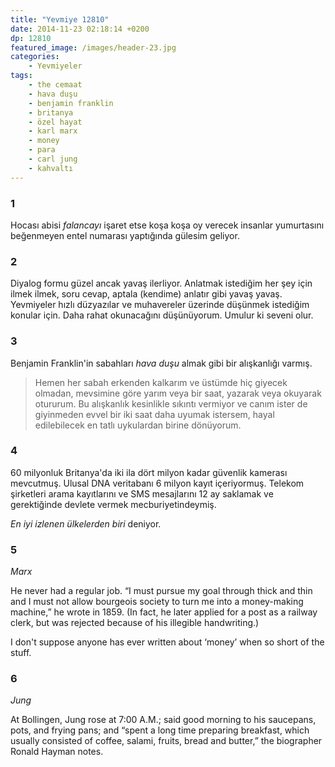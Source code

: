 ```yaml
---
title: "Yevmiye 12810"
date: 2014-11-23 02:18:14 +0200
dp: 12810
featured_image: /images/header-23.jpg
categories:
    - Yevmiyeler
tags: 
    - the cemaat
    - hava duşu
    - benjamin franklin
    - britanya
    - özel hayat
    - karl marx
    - money
    - para
    - carl jung
    - kahvaltı
---
```


### 1

Hocası abisi *falancayı* işaret etse koşa koşa oy verecek insanlar
yumurtasını beğenmeyen entel numarası yaptığında gülesim geliyor.

### 2

Diyalog formu güzel ancak yavaş ilerliyor. Anlatmak istediğim her şey
için ilmek ilmek, soru cevap, aptala (kendime) anlatır gibi yavaş yavaş.
Yevmiyeler hızlı düzyazılar ve muhavereler üzerinde düşünmek istediğim
konular için. Daha rahat okunacağını düşünüyorum. Umulur ki seveni olur.

### 3

Benjamin Franklin'in sabahları *hava duşu* almak gibi bir alışkanlığı
varmış.

>  Hemen her sabah erkenden kalkarım ve üstümde hiç giyecek olmadan,
>  mevsimine göre yarım veya bir saat, yazarak veya okuyarak otururum.
>  Bu alışkanlık kesinlikle sıkıntı vermiyor ve canım ister de
>  giyinmeden evvel bir iki saat daha uyumak istersem, hayal
>  edilebilecek en tatlı uykulardan birine dönüyorum.

### 4

60 milyonluk Britanya'da iki ila dört milyon kadar güvenlik kamerası
mevcutmuş. Ulusal DNA veritabanı 6 milyon kayıt içeriyormuş. Telekom
şirketleri arama kayıtlarını ve SMS mesajlarını 12 ay saklamak ve
gerektiğinde devlete vermek mecburiyetindeymiş.

*En iyi izlenen ülkelerden biri* deniyor.

### 5

*Marx*

He never had a regular job. “I must pursue my goal through thick and
thin and I must not allow bourgeois society to turn me into a
money-making machine,” he wrote in 1859. (In fact, he later applied for
a post as a railway clerk, but was rejected because of his illegible
handwriting.)

I don't suppose anyone has ever written about ‘money’ when so short of
the stuff.

### 6

*Jung*

At Bollingen, Jung rose at 7:00 A.M.; said good morning to his
saucepans, pots, and frying pans; and “spent a long time preparing
breakfast, which usually consisted of coffee, salami, fruits, bread and
butter,” the biographer Ronald Hayman notes.

